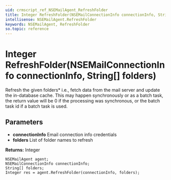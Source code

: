 ```yaml
---
uid: crmscript_ref_NSEMailAgent_RefreshFolder
title: Integer RefreshFolder(NSEMailConnectionInfo connectionInfo, String[] folders)
intellisense: NSEMailAgent.RefreshFolder
keywords: NSEMailAgent, RefreshFolder
so.topic: reference
---
```


# Integer RefreshFolder(NSEMailConnectionInfo connectionInfo, String[] folders)

Refresh the given folders* i.e., fetch data from the mail server and update the in-database cache. This may happen synchronously or as a batch task, the return value will be 0 if the processing was synchronous, or the batch task id if a batch task is used.

## Parameters

* **connectionInfo** Email connection info credentials
* **folders** List of folder names to refresh

**Returns:** Integer

```crmscript
NSEMailAgent agent;
NSEMailConnectionInfo connectionInfo;
String[] folders;
Integer res = agent.RefreshFolder(connectionInfo, folders);
```


